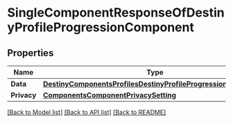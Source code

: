 # SingleComponentResponseOfDestinyProfileProgressionComponent

## Properties
Name | Type | Description | Notes
------------ | ------------- | ------------- | -------------
**Data** | [**DestinyComponentsProfilesDestinyProfileProgressionComponent**](Destiny.Components.Profiles.DestinyProfileProgressionComponent.md) |  | [optional] 
**Privacy** | [**ComponentsComponentPrivacySetting**](Components.ComponentPrivacySetting.md) |  | [optional] 

[[Back to Model list]](../README.md#documentation-for-models) [[Back to API list]](../README.md#documentation-for-api-endpoints) [[Back to README]](../README.md)



